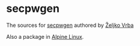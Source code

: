 # secpwgen
The sources for [secpwgen](http://linux.die.net/man/1/secpwgen) authored by [Željko Vrba](http://zvrba.net/)

Also a package in [Alpine Linux](http://pkgs.alpinelinux.org/packages?package=secpwgen&repo=all&arch=x86).

